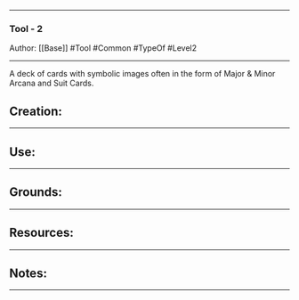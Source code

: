 - - - 
### Tool - 2
Author: [[Base]]
#Tool #Common #TypeOf #Level2
- - - 
A deck of cards with symbolic images often in the form of Major & Minor Arcana and Suit Cards.


## Creation: 
---


## Use:
---


## Grounds:
--- 


## Resources:
- - -

## Notes:
- - - 